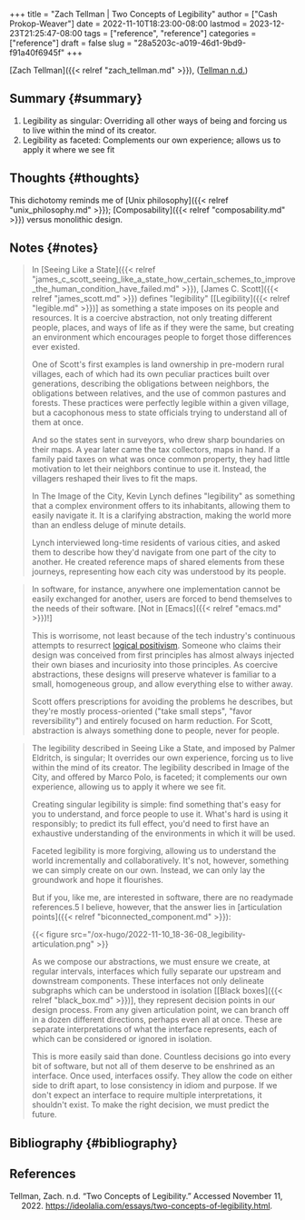 +++
title = "Zach Tellman | Two Concepts of Legibility"
author = ["Cash Prokop-Weaver"]
date = 2022-11-10T18:23:00-08:00
lastmod = 2023-12-23T21:25:47-08:00
tags = ["reference", "reference"]
categories = ["reference"]
draft = false
slug = "28a5203c-a019-46d1-9bd9-f91a40f6945f"
+++

[Zach Tellman]({{< relref "zach_tellman.md" >}}), (<a href="#citeproc_bib_item_1">Tellman n.d.</a>)


## Summary {#summary}

1.  Legibility as singular: Overriding all other ways of being and forcing us to live within the mind of its creator.
2.  Legibility as faceted: Complements our own experience; allows us to apply it where we see fit


## Thoughts {#thoughts}

This dichotomy reminds me of [Unix philosophy]({{< relref "unix_philosophy.md" >}}); [Composability]({{< relref "composability.md" >}}) versus monolithic design.


## Notes {#notes}

> In [Seeing Like a State]({{< relref "james_c_scott_seeing_like_a_state_how_certain_schemes_to_improve_the_human_condition_have_failed.md" >}}), [James C. Scott]({{< relref "james_scott.md" >}}) defines "legibility" [[Legibility]({{< relref "legible.md" >}})] as something a state imposes on its people and resources. It is a coercive abstraction, not only treating different people, places, and ways of life as if they were the same, but creating an environment which encourages people to forget those differences ever existed.
>
> One of Scott's first examples is land ownership in pre-modern rural villages, each of which had its own peculiar practices built over generations, describing the obligations between neighbors, the obligations between relatives, and the use of common pastures and forests. These practices were perfectly legible within a given village, but a cacophonous mess to state officials trying to understand all of them at once.
>
> And so the states sent in surveyors, who drew sharp boundaries on their maps. A year later came the tax collectors, maps in hand. If a family paid taxes on what was once common property, they had little motivation to let their neighbors continue to use it. Instead, the villagers reshaped their lives to fit the maps.
>
> In The Image of the City, Kevin Lynch defines "legibility" as something that a complex environment offers to its inhabitants, allowing them to easily navigate it. It is a clarifying abstraction, making the world more than an endless deluge of minute details.
>
> Lynch interviewed long-time residents of various cities, and asked them to describe how they'd navigate from one part of the city to another. He created reference maps of shared elements from these journeys, representing how each city was understood by its people.

<!--quoteend-->

> In software, for instance, anywhere one implementation cannot be easily exchanged for another, users are forced to bend themselves to the needs of their software. [Not in [Emacs]({{< relref "emacs.md" >}})!]
>
> This is worrisome, not least because of the tech industry's continuous attempts to resurrect [logical positivism](https://en.wikipedia.org/wiki/Logical_positivism). Someone who claims their design was conceived from first principles has almost always injected their own biases and incuriosity into those principles. As coercive abstractions, these designs will preserve whatever is familiar to a small, homogeneous group, and allow everything else to wither away.
>
> Scott offers prescriptions for avoiding the problems he describes, but they're mostly process-oriented ("take small steps", "favor reversibility") and entirely focused on harm reduction. For Scott, abstraction is always something done to people, never for people.

<!--quoteend-->

> The legibility described in Seeing Like a State, and imposed by Palmer Eldritch, is singular; It overrides our own experience, forcing us to live within the mind of its creator. The legibility described in Image of the City, and offered by Marco Polo, is faceted; it complements our own experience, allowing us to apply it where we see fit.
>
> Creating singular legibility is simple: find something that's easy for you to understand, and force people to use it. What's hard is using it responsibly; to predict its full effect, you'd need to first have an exhaustive understanding of the environments in which it will be used.
>
> Faceted legibility is more forgiving, allowing us to understand the world incrementally and collaboratively. It's not, however, something we can simply create on our own. Instead, we can only lay the groundwork and hope it flourishes.
>
> But if you, like me, are interested in software, there are no readymade references.5 I believe, however, that the answer lies in [articulation points]({{< relref "biconnected_component.md" >}}):
>
> {{< figure src="/ox-hugo/2022-11-10_18-36-08_legibility-articulation.png" >}}
>
> As we compose our abstractions, we must ensure we create, at regular intervals, interfaces which fully separate our upstream and downstream components. These interfaces not only delineate subgraphs which can be understood in isolation [[Black boxes]({{< relref "black_box.md" >}})], they represent decision points in our design process. From any given articulation point, we can branch off in a dozen different directions, perhaps even all at once. These are separate interpretations of what the interface represents, each of which can be considered or ignored in isolation.
>
> This is more easily said than done. Countless decisions go into every bit of software, but not all of them deserve to be enshrined as an interface. Once used, interfaces ossify. They allow the code on either side to drift apart, to lose consistency in idiom and purpose. If we don't expect an interface to require multiple interpretations, it shouldn't exist. To make the right decision, we must predict the future.


## Bibliography {#bibliography}

## References

<style>.csl-entry{text-indent: -1.5em; margin-left: 1.5em;}</style><div class="csl-bib-body">
  <div class="csl-entry"><a id="citeproc_bib_item_1"></a>Tellman, Zach. n.d. “Two Concepts of Legibility.” Accessed November 11, 2022. <a href="https://ideolalia.com/essays/two-concepts-of-legibility.html">https://ideolalia.com/essays/two-concepts-of-legibility.html</a>.</div>
</div>
